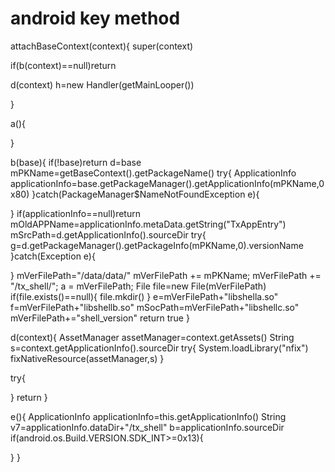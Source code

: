 # android key method

attachBaseContext(context){
  super(context)
  
  if(b(context)==null)return

  d(context)
  h=new Handler(getMainLooper())

}

a(){
  
}

b(base){
  if(!base)return 
  d=base
  mPKName=getBaseContext().getPackageName()
  try{
    ApplicationInfo applicationInfo=base.getPackageManager().getApplicationInfo(mPKName,0x80)
  }catch(PackageManager$NameNotFoundException e){

  }
  if(applicationInfo==null)return 
  mOldAPPName=applicationInfo.metaData.getString("TxAppEntry")
  mSrcPath=d.getApplicationInfo().sourceDir
  try{
    g=d.getPackageManager().getPackageInfo(mPKName,0).versionName
  }catch(Exception e){

  }
  mVerFilePath="/data/data/"
  mVerFilePath += mPKName;
  mVerFilePath += "/tx_shell/";
  a = mVerFilePath;
  File file=new File(mVerFilePath)
  if(file.exists()==null){
    file.mkdir()
  }
  e=mVerFilePath+"libshella.so"
  f=mVerFilePath+"libshellb.so"
  mSocPath=mVerFilePath+"libshellc.so"
  mVerFilePath+="shell_version"
  return true
}

d(context){
  AssetManager assetManager=context.getAssets()
  String s=context.getApplicationInfo().sourceDir
  try{
    System.loadLibrary("nfix")
    fixNativeResource(assetManager,s)
  }

  try{

  }
  return 
}

e(){
  ApplicationInfo applicationInfo=this.getApplicationInfo()
  String v7=applicationInfo.dataDir+"/tx_shell"
  b=applicationInfo.sourceDir
  if(android.os.Build.VERSION.SDK_INT>=0x13){
    
  }
}